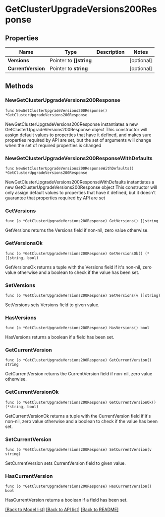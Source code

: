 # GetClusterUpgradeVersions200Response

## Properties

Name | Type | Description | Notes
------------ | ------------- | ------------- | -------------
**Versions** | Pointer to **[]string** |  | [optional] 
**CurrentVersion** | Pointer to **string** |  | [optional] 

## Methods

### NewGetClusterUpgradeVersions200Response

`func NewGetClusterUpgradeVersions200Response() *GetClusterUpgradeVersions200Response`

NewGetClusterUpgradeVersions200Response instantiates a new GetClusterUpgradeVersions200Response object
This constructor will assign default values to properties that have it defined,
and makes sure properties required by API are set, but the set of arguments
will change when the set of required properties is changed

### NewGetClusterUpgradeVersions200ResponseWithDefaults

`func NewGetClusterUpgradeVersions200ResponseWithDefaults() *GetClusterUpgradeVersions200Response`

NewGetClusterUpgradeVersions200ResponseWithDefaults instantiates a new GetClusterUpgradeVersions200Response object
This constructor will only assign default values to properties that have it defined,
but it doesn't guarantee that properties required by API are set

### GetVersions

`func (o *GetClusterUpgradeVersions200Response) GetVersions() []string`

GetVersions returns the Versions field if non-nil, zero value otherwise.

### GetVersionsOk

`func (o *GetClusterUpgradeVersions200Response) GetVersionsOk() (*[]string, bool)`

GetVersionsOk returns a tuple with the Versions field if it's non-nil, zero value otherwise
and a boolean to check if the value has been set.

### SetVersions

`func (o *GetClusterUpgradeVersions200Response) SetVersions(v []string)`

SetVersions sets Versions field to given value.

### HasVersions

`func (o *GetClusterUpgradeVersions200Response) HasVersions() bool`

HasVersions returns a boolean if a field has been set.

### GetCurrentVersion

`func (o *GetClusterUpgradeVersions200Response) GetCurrentVersion() string`

GetCurrentVersion returns the CurrentVersion field if non-nil, zero value otherwise.

### GetCurrentVersionOk

`func (o *GetClusterUpgradeVersions200Response) GetCurrentVersionOk() (*string, bool)`

GetCurrentVersionOk returns a tuple with the CurrentVersion field if it's non-nil, zero value otherwise
and a boolean to check if the value has been set.

### SetCurrentVersion

`func (o *GetClusterUpgradeVersions200Response) SetCurrentVersion(v string)`

SetCurrentVersion sets CurrentVersion field to given value.

### HasCurrentVersion

`func (o *GetClusterUpgradeVersions200Response) HasCurrentVersion() bool`

HasCurrentVersion returns a boolean if a field has been set.


[[Back to Model list]](../README.md#documentation-for-models) [[Back to API list]](../README.md#documentation-for-api-endpoints) [[Back to README]](../README.md)


